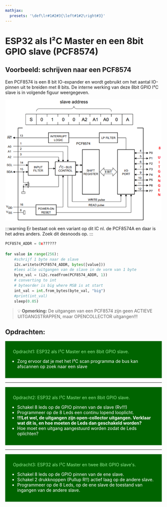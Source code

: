 ```yaml
---
mathjax:
  presets: '\def\lr#1#2#3{\left#1#2\right#3}'
---
```


# ESP32 als I²C Master en een 8bit GPIO slave (PCF8574)

## Voorbeeld: schrijven naar een PCF8574

Een PCF8574 is een 8 bit IO-expander en wordt gebruikt om het aantal IO-pinnen uit te breiden met 8 bits. De interne werking van deze 8bit GPIO I²C slave is in volgende figuur weergegeven.

![Blokschema van een PCF8574 IO-expander.](./images/ic.png)

:::warning
Er bestaat ook een variant op dit IC nl. de PCF8574A en daar is het adres anders. Zoek dit desnoods op.
:::

```python
PCF8574_ADDR = 0x??????

for value in range(256):
    #schrijf 1 byte naar de slave
    i2c.writeto(PCF8574_ADDR, bytes([value]))
    #lees alle uitgangen van de slave in de vorm van 1 byte
    byte_val = (i2c.readfrom(PCF8574_ADDR, 1))
    # converting to int
    # byteorder is big where MSB is at start
    int_val = int.from_bytes(byte_val, "big") 
    #print(int_val)
    sleep(0.05)

```

> :bulb: **Opmerking:** De uitgangen van een PCF8574 zijn geen ACTIEVE UITGANGSTRAPPEN, maar OPENCOLLECTOR uitgangen!!!

## Opdrachten:

<div style="background-color:darkgreen; text-align:left; vertical-align:left; padding:15px;">
<p style="color:lightgreen; margin:10px">
Opdracht1: ESP32 als I²C Master en een 8bit GPIO slave.
<ul style="color: white;">
<li>Zorg ervoor dat je met het I²C scan programma de bus kan afscannen op zoek naar een slave</li>
</ul>
</p>
</div>

***

<div style="background-color:darkgreen; text-align:left; vertical-align:left; padding:15px;">
<p style="color:lightgreen; margin:10px">
Opdracht2: ESP32 als I²C Master en een 8bit GPIO slave.
<ul style="color: white;">
<li>Schakel 8 leds op de GPIO pinnen van de slave (Rv!!!)</li>
<li>Programmeer op de 8 Leds een continu lopend looplicht.</li>
<li><b>!!!Let wel, de uitgangen zijn open-collector uitgangen. Verklaar wat dit is, en hoe moeten de Leds dan geschakeld worden?</b></li>
<li>Hoe moet een uitgang aangestuurd worden zodat de Leds oplichten?</li>
</ul>
</p>
</div>

***

<div style="background-color:darkgreen; text-align:left; vertical-align:left; padding:15px;">
<p style="color:lightgreen; margin:10px">
Opdracht3: ESP32 als I²C Master en twee 8bit GPIO slave's.
<ul style="color: white;">
<li>Schakel 8 leds op de GPIO pinnen van de ene slave.</li>
<li>Schakel 2 drukknoppen (Pullup R!!) actief laag op de andere slave.</li>
<li>Programmeer op de 8 Leds, op de ene slave de toestand van ingangen van de andere slave.</li>
</ul>
</p>
</div>

